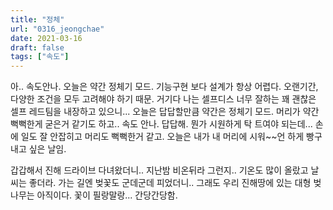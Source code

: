 ```yaml
---
title: "정체"
url: "0316_jeongchae"
date: 2021-03-16
draft: false
tags: ["속도"]
---
```

아.. 속도안나. 오늘은 약간 정체기 모드. 기능구현 보다 설계가 항상 어렵다. 오랜기간, 다양한 조건을 모두 고려해야 하기 때문. 거기다 나는 셀프디스 너무 잘하는 꽤 괜찮은 셀프 레드팀을 내장하고 있으니... 오늘은 답답할만큼 약간은 정체기 모드. 머리가 약간 뻑뻑한게 굳은거 같기도 하고.. 속도 안나. 답답해. 뭔가 시원하게 탁 트여야 되는데... 손에 일도 잘 안잡히고 머리도 뻑뻑한거 같고. 오늘은 내가 내 머리에 시워~~언 하게 빵구내고 싶은 날임.

갑갑해서 진해 드라이브 다녀왔더니.. 지난밤 비온뒤라 그런지.. 기온도 많이 올랐고 날씨는 좋더라. 가는 길엔 벚꽃도 군데군데 피었더니.. 그래도 우리 진해땅에 있는 대형 벚나무는 아직이다. 꽃이 필랑말랑... 간당간당함.
